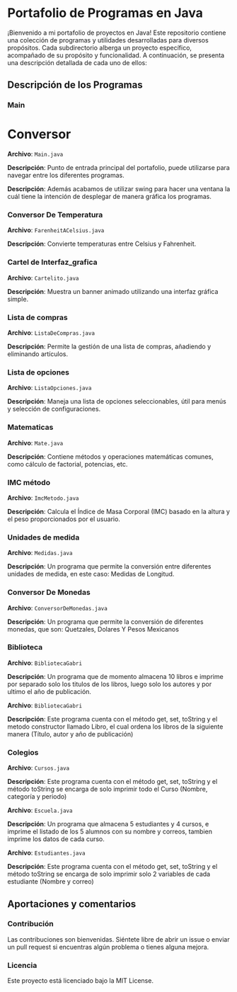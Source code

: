# Portafolio de Programas en Java

¡Bienvenido a mi portafolio de proyectos en Java! Este repositorio contiene una colección de programas y utilidades desarrolladas para diversos propósitos. Cada subdirectorio alberga un proyecto específico, acompañado de su propósito y funcionalidad. A continuación, se presenta una descripción detallada de cada uno de ellos:

## Descripción de los Programas 


### Main
# Conversor
**Archivo**: `Main.java`

**Descripción**: Punto de entrada principal del portafolio, puede utilizarse para navegar entre los diferentes programas.

**Descripción**: Además acabamos de utilizar swing para hacer una ventana la cuál tiene la intención de desplegar de manera gráfica los programas.

### Conversor De Temperatura
**Archivo**: `FarenheitACelsius.java`

**Descripción**: Convierte temperaturas entre Celsius y Fahrenheit.



### Cartel de Interfaz_grafica
**Archivo**: `Cartelito.java`

**Descripción**: Muestra un banner animado utilizando una interfaz gráfica simple.


### Lista de compras
**Archivo**: `ListaDeCompras.java`

**Descripción**: Permite la gestión de una lista de compras, añadiendo y eliminando artículos.



### Lista de opciones
**Archivo**: `ListaOpciones.java`

**Descripción**: Maneja una lista de opciones seleccionables, útil para menús y selección de configuraciones.

### Matematicas
**Archivo**: `Mate.java`

**Descripción**: Contiene métodos y operaciones matemáticas comunes, como cálculo de factorial, potencias, etc.


### IMC método
**Archivo**: `ImcMetodo.java`

**Descripción**: Calcula el Índice de Masa Corporal (IMC) basado en la altura y el peso proporcionados por el usuario.


### Unidades de medida
**Archivo**: `Medidas.java`

**Descripción**: Un programa que permite la conversión entre diferentes unidades de medida, en este caso: Medidas de Longitud.

### Conversor De Monedas
**Archivo**: `ConversorDeMonedas.java`

**Descripción**: Un programa que permite la conversión de diferentes monedas, que son: Quetzales, Dolares Y Pesos Mexicanos

### Biblioteca
**Archivo**: `BibliotecaGabri`

**Descripción**: Un programa que de momento almacena 10 libros e imprime por separado solo los titulos de los libros, luego solo los autores y por ultimo el año de publicación.

**Archivo**: `BibliotecaGabri`

**Descripción**: Este programa cuenta con el método get, set, toString y el metodo constructor llamado Libro, el cual ordena los libros de la siguiente manera (Título, autor y año de publicación)

### Colegios
**Archivo**: `Cursos.java`

**Descripción**: Este programa cuenta con el método get, set, toString y el método toString se encarga de solo imprimir todo el Curso (Nombre, categoría y periodo)

**Archivo**: `Escuela.java`

**Descripción**: Un programa que almacena 5 estudiantes y 4 cursos, e imprime el listado de los 5 alumnos con su nombre y correos, tambien imprime los datos de cada curso.

**Archivo**: `Estudiantes.java`

**Descripción**: Este programa cuenta con el método get, set, toString y el método toString se encarga de solo imprimir solo 2 variables de cada estudiante (Nombre y correo)


## Aportaciones y comentarios
### Contribución
Las contribuciones son bienvenidas. Siéntete libre de abrir un issue o enviar un pull request si encuentras algún problema o tienes alguna mejora.

### Licencia
Este proyecto está licenciado bajo la MIT License.